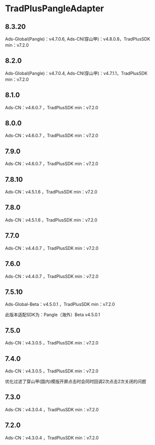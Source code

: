 # TradPlusPangleAdapter

## 8.3.20

Ads-Global(Pangle)：v4.7.0.6, Ads-CN(穿山甲)：v4.8.0.8，TradPlusSDK min：v7.2.0

## 8.2.0

Ads-Global(Pangle)：v4.7.0.4, Ads-CN(穿山甲)：v4.7.1.1，TradPlusSDK min：v7.2.0

## 8.1.0

Ads-CN：v4.6.0.7 ，TradPlusSDK min：v7.2.0

## 8.0.0

Ads-CN：v4.6.0.7 ，TradPlusSDK min：v7.2.0

## 7.9.0

Ads-CN：v4.6.0.7 ，TradPlusSDK min：v7.2.0

## 7.8.10

Ads-CN：v4.5.1.6 ，TradPlusSDK min：v7.2.0

## 7.8.0

Ads-CN：v4.5.1.6 ，TradPlusSDK min：v7.2.0

## 7.7.0

Ads-CN：v4.4.0.7 ，TradPlusSDK min：v7.2.0

## 7.6.0

Ads-CN：v4.4.0.7 ，TradPlusSDK min：v7.2.0

## 7.5.10

Ads-Global-Beta：v4.5.0.1 ，TradPlusSDK min：v7.2.0

此版本适配SDK为：Pangle（海外）Beta v4.5.0.1


## 7.5.0

Ads-CN：v4.3.0.5 ，TradPlusSDK min：v7.2.0

## 7.4.0

Ads-CN：v4.3.0.5 ，TradPlusSDK min：v7.2.0

优化过滤了穿山甲(国内)模版开屏点击时会同时回调2次点击2次关闭的问题

## 7.3.0

Ads-CN：v4.3.0.4 ，TradPlusSDK min：v7.2.0

## 7.2.0

Ads-CN：v4.3.0.4 ，TradPlusSDK min：v7.2.0